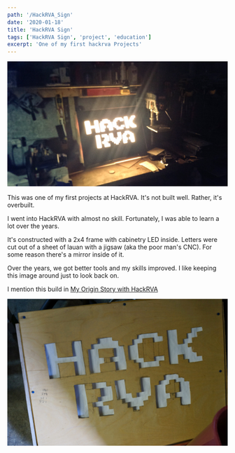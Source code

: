 ```yaml
---
path: '/HackRVA_Sign'
date: '2020-01-18'
title: 'HackRVA Sign'
tags: ['HackRVA Sign', 'project', 'education']
excerpt: 'One of my first hackrva Projects'
---
```


![hrva_sign](./hrva_sign.jpg)

This was one of my first projects at HackRVA. It's not built well. Rather, it's overbuilt.

I went into HackRVA with almost no skill. Fortunately, I was able to learn a lot over the years.

It's constructed with a 2x4 frame with cabinetry LED inside. Letters were cut out of a sheet of lauan with a jigsaw (aka the poor man's CNC). For some reason there's a mirror inside of it.

Over the years, we got better tools and my skills improved. I like keeping this image around just to look back on.

I mention this build in [My Origin Story with HackRVA](/My_HackRVA_Origin_Story)

![hrva_sign_inprogress](./hrva_sign_inprogress.jpg)
